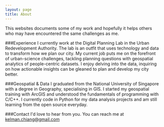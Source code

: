 ```yaml
---
layout: page
title: About
---
```


This websites documents some of my work and hopefully it helps others who may have encountered the same challenges as me.

###Experience
 I currently work at the Digital Planning Lab in the Urban Redevelopment Authority. The lab is an outfit that uses technology and data to transform how we plan our city. My current job puts me on the forefront of urban-science challenges, tackling planning questions with geospatial analytics of people-centric datasets. I enjoy delving into the data, inquiring on how actionable insights can be gleaned to plan and develop my city better.

###Geospatial & Data
I graduated from the National University of Singapore with a degree in Geography, specialising in GIS. I started my geospatial training with ArcGIS and understood the fundamentals of programming with C/C++. I currently code in Python for my data analysis projects and am still learning from the open source everyday.

###Contact
I'd love to hear from you. You can reach me at [kelman.chiang@gmail.com](mailto:kelman.chiang@gmail.com)




